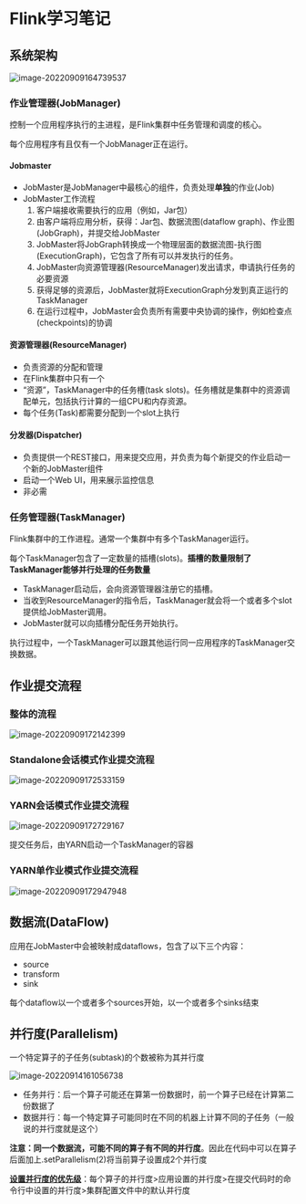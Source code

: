 # Flink学习笔记

## 系统架构

![image-20220909164739537](/Users/edgar/Documents/www/Flink/markdown-images/image-20220909164739537.png)

### 作业管理器(JobManager)

控制一个应用程序执行的主进程，是Flink集群中任务管理和调度的核心。

每个应用程序有且仅有一个JobManager正在运行。

#### Jobmaster

- JobMaster是JobManager中最核心的组件，负责处理**单独**的作业(Job)
- JobMaster工作流程
  1. 客户端接收需要执行的应用（例如，Jar包）
  2. 由客户端将应用分析，获得：Jar包、数据流图(dataflow graph)、作业图(JobGraph)，并提交给JobMaster
  3. JobMaster将JobGraph转换成一个物理层面的数据流图-执行图(ExecutionGraph)，它包含了所有可以并发执行的任务。
  4. JobMaster向资源管理器(ResourceManager)发出请求，申请执行任务的必要资源
  5. 获得足够的资源后，JobMaster就将ExecutionGraph分发到真正运行的TaskManager
  6. 在运行过程中，JobMaster会负责所有需要中央协调的操作，例如检查点(checkpoints)的协调

#### 资源管理器(ResourceManager)

- 负责资源的分配和管理
- 在Flink集群中只有一个
- “资源”，TaskManager中的任务槽(task slots)。任务槽就是集群中的资源调配单元，包括执行计算的一组CPU和内存资源。
- 每个任务(Task)都需要分配到一个slot上执行

#### 分发器(Dispatcher)

- 负责提供一个REST接口，用来提交应用，并负责为每个新提交的作业启动一个新的JobMaster组件
- 启动一个Web UI，用来展示监控信息
- 非必需

### 任务管理器(TaskManager)

Flink集群中的工作进程。通常一个集群中有多个TaskManager运行。

每个TaskManager包含了一定数量的插槽(slots)。**插槽的数量限制了TaskManager能够并行处理的任务数量**

- TaskManager启动后，会向资源管理器注册它的插槽。
- 当收到ResourceManager的指令后，TaskManager就会将一个或者多个slot提供给JobMaster调用。
- JobMaster就可以向插槽分配任务开始执行。

执行过程中，一个TaskManager可以跟其他运行同一应用程序的TaskManager交换数据。

## 作业提交流程

### 整体的流程

![image-20220909172142399](/Users/edgar/Documents/www/Flink/markdown-images/image-20220909172142399.png)

### Standalone会话模式作业提交流程

![image-20220909172533159](/Users/edgar/Documents/www/Flink/markdown-images/image-20220909172533159.png)

### YARN会话模式作业提交流程

![image-20220909172729167](/Users/edgar/Documents/www/Flink/markdown-images/image-20220909172729167.png)

提交任务后，由YARN启动一个TaskManager的容器

### YARN单作业模式作业提交流程

![image-20220909172947948](/Users/edgar/Documents/www/Flink/markdown-images/image-20220909172947948.png)

## 数据流(DataFlow)

应用在JobMaster中会被映射成dataflows，包含了以下三个内容：

- source
- transform
- sink

每个dataflow以一个或者多个sources开始，以一个或者多个sinks结束

## 并行度(Parallelism)

一个特定算子的子任务(subtask)的个数被称为其并行度

![image-20220914161056738](/Users/edgar/Documents/www/Flink/markdown-images/image-20220914161056738.png)

- 任务并行：后一个算子可能还在算第一份数据时，前一个算子已经在计算第二份数据了
- 数据并行：每一个特定算子可能同时在不同的机器上计算不同的子任务（一般说的并行度就是这个）

**注意：同一个数据流，可能不同的算子有不同的并行度**。因此在代码中可以在算子后面加上.setParallelism(2)将当前算子设置成2个并行度

**<u>设置并行度的优先级</u>**：每个算子的并行度>应用设置的并行度>在提交代码时的命令行中设置的并行度>集群配置文件中的默认并行度

